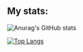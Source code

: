 
## My stats:

   ![Anurag's GitHub stats](https://github-readme-stats.vercel.app/api?username=brandddd&show_icons=true&theme=transparent)
   
   [![Top Langs](https://github-readme-stats.vercel.app/api/top-langs/?username=brandddd&layout=compact&show_icons=true&theme=transparent)](https://github.com/anuraghazra/github-readme-stats)
